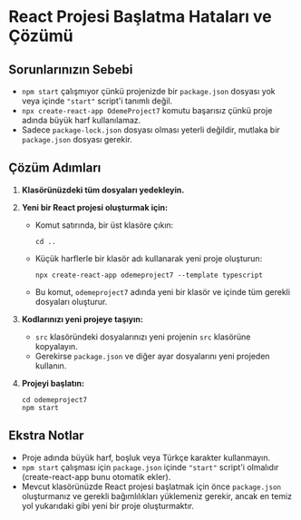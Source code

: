 # React Projesi Başlatma Hataları ve Çözümü

## Sorunlarınızın Sebebi

- `npm start` çalışmıyor çünkü projenizde bir `package.json` dosyası yok veya içinde `"start"` script'i tanımlı değil.
- `npx create-react-app OdemeProject7` komutu başarısız çünkü proje adında büyük harf kullanılamaz.
- Sadece `package-lock.json` dosyası olması yeterli değildir, mutlaka bir `package.json` dosyası gerekir.

## Çözüm Adımları

1. **Klasörünüzdeki tüm dosyaları yedekleyin.**
2. **Yeni bir React projesi oluşturmak için:**
   - Komut satırında, bir üst klasöre çıkın:
     ```
     cd ..
     ```
   - Küçük harflerle bir klasör adı kullanarak yeni proje oluşturun:
     ```
     npx create-react-app odemeproject7 --template typescript
     ```
   - Bu komut, `odemeproject7` adında yeni bir klasör ve içinde tüm gerekli dosyaları oluşturur.

3. **Kodlarınızı yeni projeye taşıyın:**
   - `src` klasöründeki dosyalarınızı yeni projenin `src` klasörüne kopyalayın.
   - Gerekirse `package.json` ve diğer ayar dosyalarını yeni projeden kullanın.

4. **Projeyi başlatın:**
   ```
   cd odemeproject7
   npm start
   ```

## Ekstra Notlar

- Proje adında büyük harf, boşluk veya Türkçe karakter kullanmayın.
- `npm start` çalışması için `package.json` içinde `"start"` script'i olmalıdır (create-react-app bunu otomatik ekler).
- Mevcut klasörünüzde React projesi başlatmak için önce `package.json` oluşturmanız ve gerekli bağımlılıkları yüklemeniz gerekir, ancak en temiz yol yukarıdaki gibi yeni bir proje oluşturmaktır.
